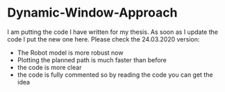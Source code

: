 # Dynamic-Window-Approach
I am putting the code I have written for my thesis. As soon as I update the code I put the new one here.
Please check the 24.03.2020 version:
  - The Robot model is more robust now
  - Plotting the planned path is much faster than before
  - the code is more clear
  - the code is fully commented so by reading the code you can get the idea
